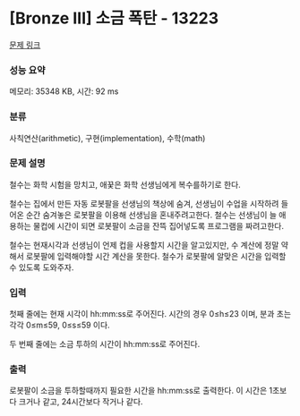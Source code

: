 # [Bronze III] 소금 폭탄 - 13223 

[문제 링크](https://www.acmicpc.net/problem/13223) 

### 성능 요약

메모리: 35348 KB, 시간: 92 ms

### 분류

사칙연산(arithmetic), 구현(implementation), 수학(math)

### 문제 설명

<p>철수는 화학 시험을 망치고, 애꿎은 화학 선생님에게 복수를하기로 한다.</p>

<p>철수는 집에서 만든 자동 로봇팔을 선생님의 책상에 숨겨, 선생님이 수업을 시작하려 들어온 순간 숨겨놓은 로봇팔을 이용해 선생님을 혼내주려고한다. 철수는 선생님이 늘 애용하는 물컵에 시간이 되면 로봇팔이 소금을 잔뜩 집어넣도록 프로그램을 짜려고한다.</p>

<p>철수는 현재시각과 선생님이 언제 컵을 사용할지 시간을 알고있지만, 수 계산에 정말 약해서 로봇팔에 입력해야할 시간 계산을 못한다. 철수가 로봇팔에 알맞은 시간을 입력할수 있도록 도와주자.</p>

### 입력 

 <p>첫째 줄에는 현재 시각이 hh:mm:ss로 주어진다. 시간의 경우 0≤h≤23 이며, 분과 초는 각각 0≤m≤59, 0≤s≤59 이다.</p>

<p>두 번째 줄에는 소금 투하의 시간이 hh:mm:ss로 주어진다.</p>

### 출력 

 <p>로봇팔이 소금을 투하할때까지 필요한 시간을 hh:mm:ss로 출력한다. 이 시간은 1초보다 크거나 같고, 24시간보다 작거나 같다.</p>

